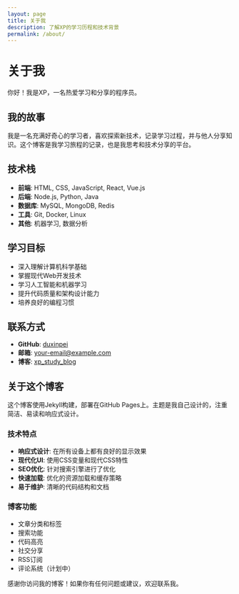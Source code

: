 ```yaml
---
layout: page
title: 关于我
description: 了解XP的学习历程和技术背景
permalink: /about/
---
```


# 关于我

你好！我是XP，一名热爱学习和分享的程序员。

## 我的故事

我是一名充满好奇心的学习者，喜欢探索新技术，记录学习过程，并与他人分享知识。这个博客是我学习旅程的记录，也是我思考和技术分享的平台。

## 技术栈

- **前端**: HTML, CSS, JavaScript, React, Vue.js
- **后端**: Node.js, Python, Java
- **数据库**: MySQL, MongoDB, Redis
- **工具**: Git, Docker, Linux
- **其他**: 机器学习, 数据分析

## 学习目标

- 深入理解计算机科学基础
- 掌握现代Web开发技术
- 学习人工智能和机器学习
- 提升代码质量和架构设计能力
- 培养良好的编程习惯

## 联系方式

- **GitHub**: [duxinpei](https://github.com/duxinpei)
- **邮箱**: your-email@example.com
- **博客**: [xp_study_blog](https://duxinpei.github.io/xp_study_blog)

## 关于这个博客

这个博客使用Jekyll构建，部署在GitHub Pages上。主题是我自己设计的，注重简洁、易读和响应式设计。

### 技术特点

- **响应式设计**: 在所有设备上都有良好的显示效果
- **现代化UI**: 使用CSS变量和现代CSS特性
- **SEO优化**: 针对搜索引擎进行了优化
- **快速加载**: 优化的资源加载和缓存策略
- **易于维护**: 清晰的代码结构和文档

### 博客功能

- 文章分类和标签
- 搜索功能
- 代码高亮
- 社交分享
- RSS订阅
- 评论系统（计划中）

感谢你访问我的博客！如果你有任何问题或建议，欢迎联系我。
